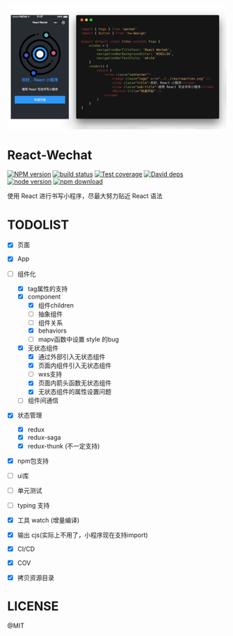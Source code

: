 ![](https://github.com/215566435/react-wechat/blob/master/docs/demo_page_1.png)

# React-Wechat
[![NPM version][npm-image]][npm-url]
[![build status][travis-image]][travis-url]
[![Test coverage][coveralls-image]][coveralls-url]
[![David deps][david-image]][david-url]
[![node version][node-image]][node-url]
[![npm download][download-image]][download-url]

[npm-image]: https://img.shields.io/npm/v/react-wechat.svg?style=flat-square
[npm-url]: https://npmjs.org/package/react-wechat
[travis-image]: https://img.shields.io/travis/215566435/react-wechat.svg?style=flat-square
[travis-url]: https://travis-ci.org/215566435/react-wechat
[coveralls-image]: https://img.shields.io/coveralls/215566435/react-wechat.svg?style=flat-square
[coveralls-url]: https://coveralls.io/r/215566435/react-wechat?branch=master
[david-image]: https://img.shields.io/david/215566435/react-wechat.svg?style=flat-square
[david-url]: https://david-dm.org/215566435/react-wechat
[node-image]: https://img.shields.io/badge/node.js-%3E=_8.0-green.svg?style=flat-square
[node-url]: http://nodejs.org/download/
[download-image]: https://img.shields.io/npm/dm/react-wechat.svg?style=flat-square
[download-url]: https://npmjs.org/package/react-wechat




使用 React 进行书写小程序，尽最大努力贴近 React 语法

# TODOLIST

- [x] 页面
- [x] App
- [ ] 组件化
   - [x] tag属性的支持
   - [x] component
      - [x] 组件children
      - [ ] 抽象组件
      - [ ] 组件关系
      - [x] behaviors
      - [ ] mapv函数中设置 style 的bug
   - [x] 无状态组件
      - [x] 通过外部引入无状态组件
      - [x] 页面内组件引入无状态组件
      - [ ] wxs支持
      - [x] 页面内箭头函数无状态组件
      - [x] 无状态组件的属性设置问题
   - [ ] 组件间通信
- [x] 状态管理
   - [x] redux
   - [x] redux-saga
   - [x] redux-thunk (不一定支持)
- [x] npm包支持
- [ ] ui库 
- [ ] 单元测试
- [ ] typing 支持
- [x] 工具 watch (增量编译)
- [x] 输出 cjs(实际上不用了，小程序现在支持import)
- [x] CI/CD
- [x] COV
- [x] 拷贝资源目录



# LICENSE

@MIT
